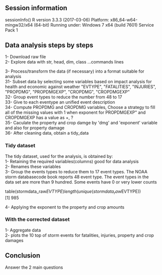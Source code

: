 # 

## Session information  
sessionInfo()
R version 3.3.3 (2017-03-06)
Platform: x86_64-w64-mingw32/x64 (64-bit)
Running under: Windows 7 x64 (build 7601) Service Pack 1


## Data analysis steps by steps     
1- Download raw file   
2- Explore data with str, head, dim, class ...commands lines     

3- Process/transform the data (if necessary) into a format suitable for analysis    
31- Subset data by selecting some variables based on impact analysis for health and economic against weather
    "EVTYPE", "FATALITIES", "INJURIES", "PROPDMG", "PROPDMGEXP", 
    "CROPDMG", "CROPDMGEXP"   
 32- Group event types to reduce the number from 48 to 17    
 33- Give to each eventype an unified event description   
 34- Compute PROPDMG and CROPDMG variables,
    Choose a strategy to fill all of the missing values with 1 when exponent for PROPDMGEXP" and CROPDMGEXP has a value as +, ?     
 35- Caculate the property and crop damge by 'dmg' and 'exponent' variable and also for property damage       
 36- After cleaning data, obtain a tidy_data    

### Tidy dataset   

The tidy dataset, used for the analysis, is obtained by:   
1- Retaining the required variables(columns) good for data analysis   
2- Renames these variables    
3- Group the events types to reduce them to 17 event types. The NOAA storm databasecode book reports 48 event type. The event types in the data set are more than 9  hundred. Some events have 0 or very lower counts    
  
   table(stormdata_raw$EVTYPE)      
   length(unique(stormdata_raw$EVTYPE))        
   [1] 985       
  
4- Applying the exponent to the property and crop amounts         

### With the corrected dataset      
1- Aggregate data     
2- plots the 10 top of storm events for fatalities, injuries, property and crop damages     
            
## Conclusion 
Answer the 2 main questions
 


   
